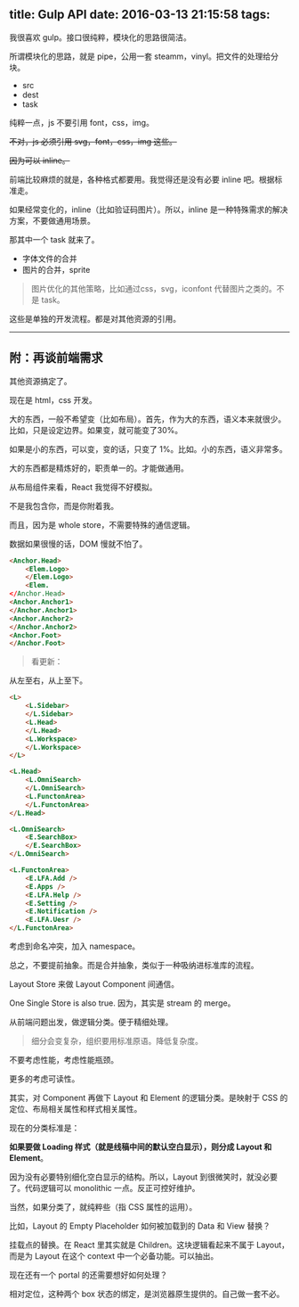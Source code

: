 title: Gulp API
date: 2016-03-13 21:15:58
tags:
---

我很喜欢 gulp。接口很纯粹，模块化的思路很简洁。

所谓模块化的思路，就是 pipe，公用一套 steamm，vinyl。把文件的处理给分块。

- src
- dest
- task

纯粹一点，js 不要引用 font，css，img。

~~不对，js 必须引用 svg，font，css，img 这些。~~

~~因为可以 inline。~~

前端比较麻烦的就是，各种格式都要用。我觉得还是没有必要 inline 吧。根据标准走。

如果经常变化的，inline（比如验证码图片）。所以，inline 是一种特殊需求的解决方案，不要做通用场景。

那其中一个 task 就来了。

- 字体文件的合并
- 图片的合并，sprite

> 图片优化的其他策略，比如通过css，svg，iconfont 代替图片之类的。不是 task。

这些是单独的开发流程。都是对其他资源的引用。

---

## 附：再谈前端需求

其他资源搞定了。

现在是 html，css 开发。

大的东西，一般不希望变（比如布局）。首先，作为大的东西，语义本来就很少。比如，只是设定边界。如果变，就可能变了30%。

如果是小的东西，可以变，变的话，只变了 1%。比如。小的东西，语义非常多。

大的东西都是精炼好的，职责单一的。才能做通用。

从布局组件来看，React 我觉得不好模拟。

不是我包含你，而是你附着我。

而且，因为是 whole store，不需要特殊的通信逻辑。

数据如果很慢的话，DOM 慢就不怕了。

```html
<Anchor.Head>
    <Elem.Logo>
    </Elem.Logo>
    <Elem.
</Anchor.Head>
<Anchor.Anchor1>
</Anchor.Anchor1>
<Anchor.Anchor2>
</Anchor.Anchor2>
<Anchor.Foot>
</Anchor.Foot>
```

> 看更新：

从左至右，从上至下。

```html
<L>
    <L.Sidebar>
    </L.Sidebar>
    <L.Head>
    </L.Head>
    <L.Workspace>
    </L.Workspace>
</L>
```

```html
<L.Head>
    <L.OmniSearch>
    </L.OmniSearch>
    <L.FunctonArea>
    </L.FunctonArea>
</L.Head>
```

```html
<L.OmniSearch>
    <E.SearchBox>
    </E.SearchBox>
</L.OmniSearch> 
```

```html
<L.FunctonArea>
    <E.LFA.Add />
    <E.Apps />
    <E.LFA.Help />
    <E.Setting />
    <E.Notification />
    <E.LFA.Uesr />
</L.FunctonArea>
```

考虑到命名冲突，加入 namespace。

总之，不要提前抽象。而是合并抽象，类似于一种吸纳进标准库的流程。

Layout Store 来做 Layout Component 间通信。

One Single Store is also true. 因为，其实是 stream 的 merge。

从前端问题出发，做逻辑分类。便于精细处理。

> 细分会变复杂，组织要用标准原语。降低复杂度。

不要考虑性能，考虑性能瓶颈。

更多的考虑可读性。

其实，对 Component 再做下 Layout 和 Element 的逻辑分类。是映射于 CSS 的定位、布局相关属性和样式相关属性。

现在的分类标准是：

**如果要做 Loading 样式（就是线稿中间的默认空白显示），则分成 Layout 和 Element**。

因为没有必要特别细化空白显示的结构。所以，Layout 到很微笑时，就没必要了。代码逻辑可以 monolithic 一点。反正可控好维护。

当然，如果分类了，就纯粹些（指 CSS 属性的运用）。

比如，Layout 的 Empty Placeholder 如何被加载到的 Data 和 View 替换？

挂载点的替换。在 React 里其实就是 Children。这块逻辑看起来不属于 Layout，而是为 Layout 在这个 context 中一个必备功能。可以抽出。

现在还有一个 portal 的还需要想好如何处理？

相对定位，这种两个 box 状态的绑定，是浏览器原生提供的。自己做一套不必。

